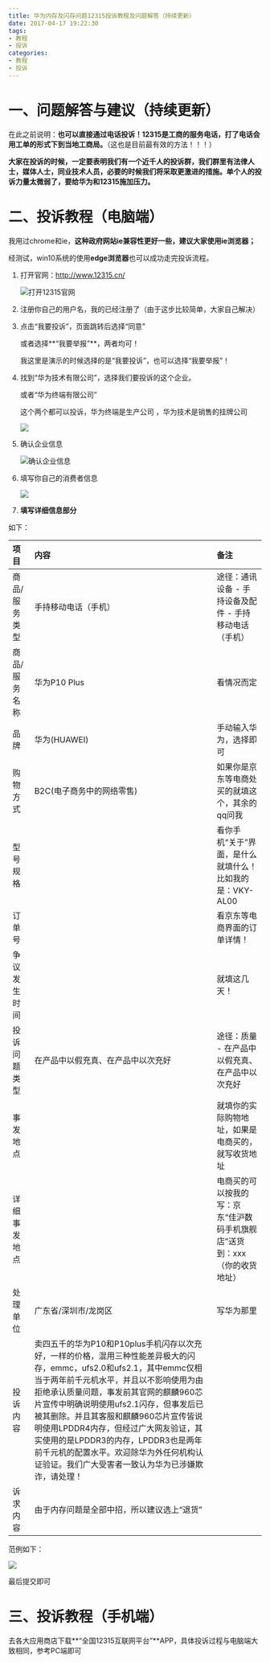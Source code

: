 ```yaml
---
title: 华为内存及闪存问题12315投诉教程及问题解答（持续更新）
date: 2017-04-17 19:22:30
tags:
- 教程
- 投诉
categories:
- 教程
- 投诉
---
```


# 一、问题解答与建议（持续更新）

在此之前说明：**也可以直接通过电话投诉！12315是工商的服务电话，打了电话会用工单的形式下到当地工商局。**（这也是目前最有效的方法！！！）

**大家在投诉的时候，一定要表明我们有一个近千人的投诉群，我们群里有法律人士，媒体人士，同业技术人员，必要的时候我们将采取更激进的措施。单个人的投诉力量太微弱了，要给华为和12315施加压力。**

# 二、投诉教程（电脑端）

我用过chrome和ie，**这种政府网站ie兼容性更好一些，建议大家使用ie浏览器；**

经测试，win10系统的使用**edge浏览器**也可以成功走完投诉流程。

1. 打开官网：http://www.12315.cn/

   <!--more-->

   ![打开12315官网](http://oj9456ckj.bkt.clouddn.com/%E6%89%93%E5%BC%8012315%E5%AE%98%E7%BD%91.jpg)

2. 注册你自己的用户名，我的已经注册了（由于这步比较简单，大家自己解决）

3. 点击“我要投诉”，页面跳转后选择“同意”

   或者选择**“我要举报”**，两者均可！

   我这里是演示的时候选择的是“我要投诉”，也可以选择“我要举报”！

4. 找到“华为技术有限公司”，选择我们要投诉的这个企业。

   或者“华为终端有限公司”

   这个两个都可以投诉，华为终端是生产公司 ，华为技术是销售的挂牌公司

   ![](http://oj9456ckj.bkt.clouddn.com/image/Complain/%E6%89%BE%E5%88%B0%E5%8D%8E%E4%B8%BA%E6%8A%80%E6%9C%AF%E6%9C%89%E9%99%90%E5%85%AC%E5%8F%B8pic.jpg)

5. 确认企业信息

   ![确认企业信息](http://oj9456ckj.bkt.clouddn.com/image/Complain/%E7%A1%AE%E8%AE%A4%E4%BC%81%E4%B8%9A%E4%BF%A1%E6%81%AF.jpg)

6. 填写你自己的消费者信息

   ![](http://oj9456ckj.bkt.clouddn.com/image/Complain/%E5%A1%AB%E5%86%99%E6%B6%88%E8%B4%B9%E8%80%85%E4%BF%A1%E6%81%AF.jpg)

7. **填写详细信息部分**

如下：

| 项目      | 内容                                       | 备注                                      |
| :------ | :--------------------------------------- | :-------------------------------------- |
| 商品/服务类型 | 手持移动电话（手机）                               | 途径：通讯设备 - 手持设备及配件 - 手持移动电话（手机）          |
| 商品/服务名称 | 华为P10 Plus                               | 看情况而定                                   |
| 品牌      | 华为(HUAWEI)                               | 手动输入华为，选择即可                             |
| 购物方式    | B2C(电子商务中的网络零售)                          | 如果你是京东等电商处买的就填这个，其余的qq问我                |
| 型号规格    |                                          | 看你手机“关于”界面，是什么就填什么！比如我的是：VKY-AL00       |
| 订单号     |                                          | 看京东等电商界面的订单详情！                          |
| 争议发生时间  |                                          | 就填这几天！                                  |
| 投诉问题类型  | 在产品中以假充真、在产品中以次充好                        | 途径：质量 - 在产品中以假充真、在产品中以次充好               |
| 事发地点    |                                          | 就填你的实际购物地址，如果是电商买的，就写收货地址               |
| 详细事发地点  |                                          | 电商买的可以按我的写：京东“佳沪数码手机旗舰店”送货到：xxx（你的收货地址） |
| 处理单位    | 广东省/深圳市/龙岗区                              | 写华为那里                                   |
| 投诉内容    | 卖四五千的华为P10和P10plus手机闪存以次充好，一样的价格，混用三种性能差异极大的闪存，emmc，ufs2.0和ufs2.1，其中emmc仅相当于两年前千元机水平，并且以不影响使用为由拒绝承认质量问题，事发前其官网的麒麟960芯片宣传中明确说明使用ufs2.1闪存，但事发后已被其删除。并且其客服和麒麟960芯片宣传皆说明使用LPDDR4内存，但经过广大网友验证，其实使用的是LPDDR3的内存，LPDDR3也是两年前千元机的配置水平。欢迎除华为外任何机构认证验证。我们广大受害者一致认为华为已涉嫌欺诈，请处理！ |                                         |
| 诉求内容    | 由于内存问题是全部中招，所以建议选上“退货”                   |                                         |



范例如下：

![](http://oj9456ckj.bkt.clouddn.com/image/Complain/%E6%8A%95%E8%AF%89%E8%A1%A8%E8%8C%83%E4%BE%8B.jpg)

最后提交即可

# 三、投诉教程（手机端）

去各大应用商店下载**“全国12315互联网平台”**APP，具体投诉过程与电脑端大致相同，参考PC端即可